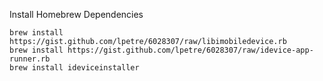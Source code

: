 Install Homebrew Dependencies

~~~
brew install https://gist.github.com/lpetre/6028307/raw/libimobiledevice.rb
brew install https://gist.github.com/lpetre/6028307/raw/idevice-app-runner.rb
brew install ideviceinstaller
~~~


